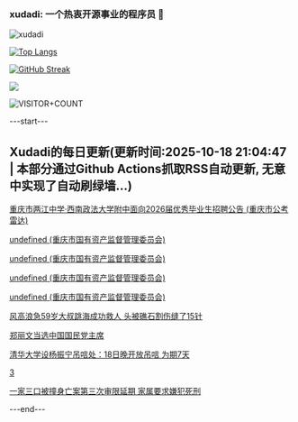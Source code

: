 ### xudadi: 一个热衷开源事业的程序员 👋

![xudadi](https://github-readme-stats-git-masterorgs-github-readme-stats-team.vercel.app/api?username=xudadi)

[![Top Langs](https://github-readme-stats.vercel.app/api/top-langs/?username=xudadi)](https://github.com/anuraghazra/github-readme-stats)

[![GitHub Streak](https://streak-stats.demolab.com?user=xudadi&locale=zh_Hans)](https://git.io/streak-stats)

![](https://raw.githubusercontent.com/xudadi/xudadi/main/assets/github-contribution-grid-snake.svg)

![VISITOR+COUNT](https://komarev.com/ghpvc/?username=xudadi&label=VISITOR+COUNT)


---start---

## Xudadi的每日更新(更新时间:2025-10-18 21:04:47 | 本部分通过Github Actions抓取RSS自动更新, 无意中实现了自动刷绿墙...)

[重庆市两江中学·西南政法大学附中面向2026届优秀毕业生招聘公告 (重庆市公考雷达)](https://www.gongkaoleida.com/article/2654358)

[undefined (重庆市国有资产监督管理委员会)](https://dadilab.github.io/feeds/all.xml)

[undefined (重庆市国有资产监督管理委员会)](https://dadilab.github.io/feeds/all.xml)

[undefined (重庆市国有资产监督管理委员会)](https://dadilab.github.io/feeds/all.xml)

[undefined (重庆市国有资产监督管理委员会)](https://dadilab.github.io/feeds/all.xml)

[风高浪急59岁大叔跳海成功救人 头被礁石割伤缝了15针](https://m.163.com/news/article/KC67ILCK053469LG.html)

[郑丽文当选中国国民党主席](https://m.163.com/news/article/KC65525O0001899O.html)

[清华大学设杨振宁吊唁处：18日晚开放吊唁 为期7天](https://m.163.com/news/article/KC61E1A20512B07B.html)

[3](https://m.163.com/touch/news/sub/domestic)

[一家三口被撞身亡案第三次审限延期 家属要求嫌犯死刑](https://m.163.com/news/article/KC5PVU4E0514D3UH.html)

---end---
